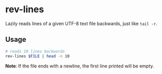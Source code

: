 # rev-lines

Lazily reads lines of a given UTF-8 text file backwards, just like `tail -r`.

## Usage

```bash
# reads 10 lines backwords
rev-lines $FILE | head -n 10
```

**Note**: If the file ends with a newline, the first line printed will be empty.
